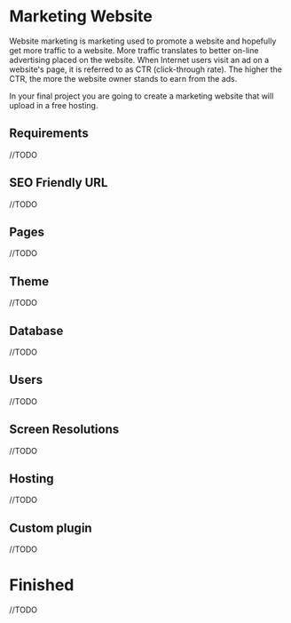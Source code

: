 # Marketing Website

Website marketing is marketing used to promote a website and hopefully get more traffic to a website. More traffic translates to better on-line advertising placed on the website. When Internet users visit an ad on a website's page, it is referred to as CTR (click-through rate). The higher the CTR, the more the website owner stands to earn from the ads.

In your final project you are going to create a marketing website that will upload in a free hosting.

## Requirements
//TODO

## SEO Friendly URL
//TODO

## Pages
//TODO 
  
## Theme
//TODO

## Database 
//TODO

## Users
//TODO

## Screen Resolutions
//TODO

## Hosting
//TODO

## Custom plugin
//TODO

# Finished
//TODO
